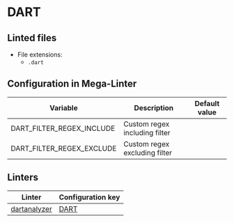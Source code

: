 <!-- markdownlint-disable MD003 MD020 MD033 MD041 -->
<!-- Generated by .automation/build.py, please do not update manually -->
<!-- Instead, update descriptor file at https://github.com/nvuillam/mega-linter/tree/master/megalinter/descriptors/dart.yml -->
# DART

## Linted files

- File extensions:
  - `.dart`

## Configuration in Mega-Linter

| Variable | Description | Default value |
| ----------------- | -------------- | -------------- |
| DART_FILTER_REGEX_INCLUDE | Custom regex including filter |  |
| DART_FILTER_REGEX_EXCLUDE | Custom regex excluding filter |  |

## Linters

| Linter | Configuration key |
| ------ | ----------------- |
| [dartanalyzer](dart_dartanalyzer.md) | [DART](dart_dartanalyzer.md) |
